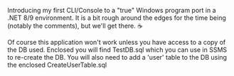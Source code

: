Introducing my first CLI/Console to a "true" Windows program port in a .NET 8/9 environment.
It is a bit rough around the edges for the time being (notably the comments), but we'll get there. ☕

Of course this application won't work unless you have access to a copy of the DB used. Enclosed you will find TestDB.sql which you can use in SSMS to re-create the DB.
You will also need to add a 'user' table to the DB using the enclosed CreateUserTable.sql
